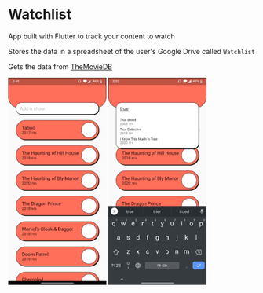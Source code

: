 # Watchlist

App built with Flutter to track your content to watch

Stores the data in a spreadsheet of the user's Google Drive called `Watchlist`

Gets the data from [TheMovieDB](https://www.themoviedb.org/)

<span>
<img src="screenshot-1.jpg" width="200">
<img src="screenshot-2.jpg" width="200">
</span>
